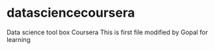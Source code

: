 # datasciencecoursera
Data science tool box Coursera
 This is first file modified by Gopal for learning
